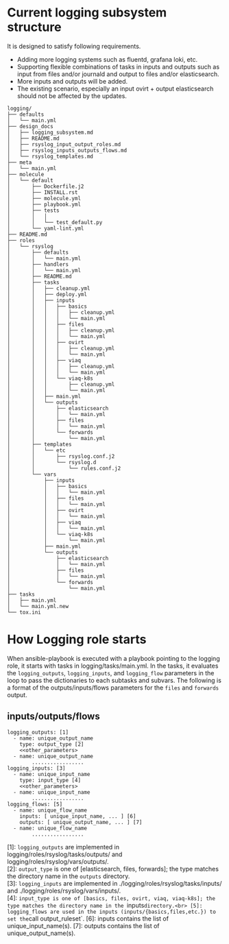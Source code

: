 # Current logging subsystem structure

It is designed to satisfy following requirements.

- Adding more logging systems such as fluentd, grafana loki, etc.
- Supporting flexible combinations of tasks in inputs and outputs such as input from files and/or journald and output to files and/or elasticsearch.
- More inputs and outputs will be added.
- The existing scenario, especially an input ovirt + output elasticsearch should not be affected by the updates.

```
logging/
├── defaults
│   └── main.yml
├── design_docs
│   ├── logging_subsystem.md
│   ├── README.md
│   ├── rsyslog_input_output_roles.md
│   ├── rsyslog_inputs_outputs_flows.md
│   └── rsyslog_templates.md
├── meta
│   └── main.yml
├── molecule
│   └── default
│       ├── Dockerfile.j2
│       ├── INSTALL.rst
│       ├── molecule.yml
│       ├── playbook.yml
│       ├── tests
│       │   │
│       │   └── test_default.py
│       └── yaml-lint.yml
├── README.md
├── roles
│   └── rsyslog
│       ├── defaults
│       │   └── main.yml
│       ├── handlers
│       │   └── main.yml
│       ├── README.md
│       ├── tasks
│       │   ├── cleanup.yml
│       │   ├── deploy.yml
│       │   ├── inputs
│       │   │   ├── basics
│       │   │   │   ├── cleanup.yml
│       │   │   │   └── main.yml
│       │   │   ├── files
│       │   │   │   ├── cleanup.yml
│       │   │   │   └── main.yml
│       │   │   ├── ovirt
│       │   │   │   ├── cleanup.yml
│       │   │   │   └── main.yml
│       │   │   ├── viaq
│       │   │   │   ├── cleanup.yml
│       │   │   │   └── main.yml
│       │   │   └── viaq-k8s
│       │   │       ├── cleanup.yml
│       │   │       └── main.yml
│       │   ├── main.yml
│       │   └── outputs
│       │       ├── elasticsearch
│       │       │   └── main.yml
│       │       ├── files
│       │       │   └── main.yml
│       │       └── forwards
│       │           └── main.yml
│       ├── templates
│       │   └── etc
│       │       ├── rsyslog.conf.j2
│       │       └── rsyslog.d
│       │           └── rules.conf.j2
│       └── vars
│           ├── inputs
│           │   ├── basics
│           │   │   └── main.yml
│           │   ├── files
│           │   │   └── main.yml
│           │   ├── ovirt
│           │   │   └── main.yml
│           │   ├── viaq
│           │   │   └── main.yml
│           │   └── viaq-k8s
│           │       └── main.yml
│           ├── main.yml
│           └── outputs
│               ├── elasticsearch
│               │   └── main.yml
│               ├── files
│               │   └── main.yml
│               └── forwards
│                   └── main.yml
├── tasks
│   ├── main.yml
│   └── main.yml.new
└── tox.ini
```

# How Logging role starts

When ansible-playbook is executed with a playbook pointing to the logging role,
it starts with tasks in logging/tasks/main.yml.
In the tasks, it evaluates the `logging_outputs`, `logging_inputs`, and `logging_flow` parameters in the loop
to pass the dictionaries to each subtasks and subvars.
The following is a format of the outputs/inputs/flows parameters for the `files` and `forwards` output.

## inputs/outputs/flows
```
logging_outputs: [1]
  - name: unique_output_name
    type: output_type [2]
	<<other_parameters>
  - name: unique_output_name
        .................
logging_inputs: [3]
  - name: unique_input_name
    type: input_type [4]
	<<other_parameters>
  - name: unique_input_name
        .................
logging_flows: [5]
  - name: unique_flow_name
    inputs: [ unique_input_name, ... ] [6]
    outputs: [ unique_output_name, ... ] [7]
  - name: unique_flow_name
        .................
```
[1]: `logging_outputs` are implemented in logging/roles/rsyslog/tasks/outputs/ and logging/roles/rsyslog/vars/outputs/.<br>
[2]: `output_type` is one of [elasticsearch, files, forwards]; the type matches the directory name in the `outputs` directory.<br>
[3]: `logging_inputs` are implemented in ./logging/roles/rsyslog/tasks/inputs/ and ./logging/roles/rsyslog/vars/inputs/.<br>
[4]: `input_type is one of [basics, files, ovirt, viaq, viaq-k8s]; the type matches the directory name in the `inputs` directory.<br>
[5]: logging_flows are used in the inputs (inputs/{basics,files,etc.}) to set the `call output_ruleset`.
[6]: inputs contains the list of unique_input_name(s).
[7]:  outputs contains the list of unique_output_name(s).
